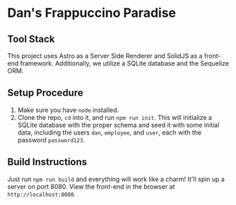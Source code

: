 # Dan's Frappuccino Paradise

## Tool Stack

This project uses Astro as a Server Side Renderer and SolidJS as a front-end framework. Additionally, we
utilize a SQLite database and the Sequelize ORM.

## Setup Procedure

1. Make sure you have `node` installed.
2. Clone the repo, `cd` into it, and run `npm run init`. This will initialize a SQLite database with the proper schema and seed it with some initial data, including the users `dan`, `employee`, and `user`, each with the password `password123`.

## Build Instructions

Just run `npm run build` and everything will work like a charm! It'll spin up a server on port 8080. View the front-end in the browser at `http://localhost:8080`.
